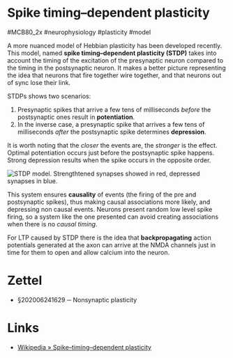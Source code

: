 # Spike timing–dependent plasticity
#MCB80_2x #neurophysiology #plasticity #model

A more nuanced model of Hebbian plasticity has been developed recently. This model, named **spike timing–dependent plasticity (STDP)** takes into account the timing of the excitation of the presynaptic neuron compared to the timing in the postsynaptic neuron. It makes a better picture representing the idea that neurons that fire together wire together, and that neurons out of sync lose their link.

STDPs shows two scenarios:

1. Presynaptic spikes that arrive a few tens of milliseconds _before_ the postsynaptic ones result in **potentiation**.
2. In the inverse case, a presynaptic spike that arrives a few tens of milliseconds _after_ the postsynaptic spike determines **depression**.

It is worth noting that the _closer_ the events are, the _stronger_ is the effect. Optimal potentiation occurs just before the postsynaptic spike happens. Strong depression results when the spike occurs in the opposite order.

![STDP model. Strengthtened synapses showed in red, depressed synapses in blue.](../img/f441849ee8e769ff0acb1dc25e928a92.png)

This system ensures **causality** of events (the firing of the pre and postsynaptic spikes), thus making causal associations more likely, and depressing non causal events. Neurons present random low level spike firing, so a system like the one presented can avoid creating associations when there is no _causal timing_.

For LTP caused by STDP there is the idea that **backpropagating** action potentials generated at the axon can arrive at the NMDA channels just in time for them to open and allow calcium into the neuron.

# Zettel

- §202006241629 ─ Nonsynaptic plasticity

# Links

- [Wikipedia » Spike–timing–dependent plasticity](https://en.wikipedia.org/wiki/Spike-timing-dependent_plasticity)